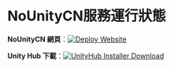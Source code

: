# NoUnityCN服務運行狀態
**NoUnityCN 網頁**：[![Deploy Website](https://github.com/NoUnityCN/NoUnityCN/actions/workflows/deploy.yml/badge.svg)](https://github.com/NoUnityCN/NoUnityCN/actions/workflows/deploy.yml)

**Unity Hub 下載**：[![UnityHub Installer Download](https://github.com/NoUnityCN/service/actions/workflows/unityhub.yml/badge.svg)](https://github.com/NoUnityCN/service/actions/workflows/unityhub.yml)
